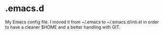 # .emacs.d

My Emacs config file.
I moved it from ~/.emacs to ~/.emacs.d/inti.el in order to have a cleaner $HOME and a better handling with GIT.

